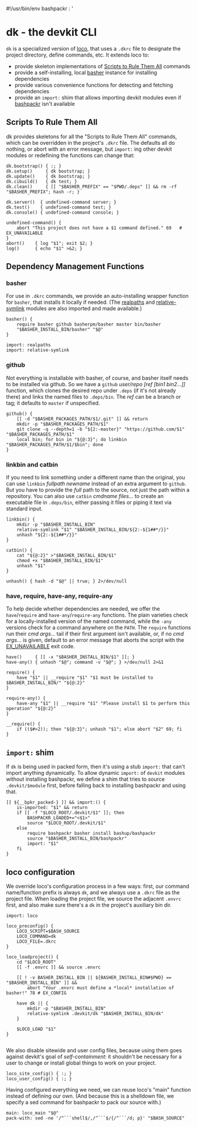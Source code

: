 #!/usr/bin/env bashpackr
: '
<!-- ex: set syntax=markdown : '; eval "$(sed -ne '/^```shell$/,/^```$/{/^```/d; p}' "$BASH_SOURCE")"; return $? # -->

# dk - the devkit CLI

`dk` is a specialized version of [loco](https://github.com/bashup/loco), that uses a `.dkrc` file to designate the project directory, define commands, etc.  It extends loco to:

* provide skeleton implementations of [Scripts to Rule Them All](https://githubengineering.com/scripts-to-rule-them-all/) commands
* provide a self-installing, local [basher](https://github/basherpm/basher) instance for installing dependencies
* provide various convenience functions for detecting and fetching dependencies
* provide an `import:` shim that allows importing devkit modules even if [bashpackr](https://github.com/bashup/bashpackr) isn't available

## Scripts To Rule Them All

dk provides skeletons for all the "Scripts to Rule Them All" commands, which can be overridden in the project's `.dkrc` file.  The defaults all do nothing, or abort with an error message, but `import:` ing other devkit modules or redefining the functions can change that:

```shell
dk.bootstrap() { :; }
dk.setup()     { dk bootstrap; }
dk.update()    { dk bootstrap; }
dk.cibuild()   { dk test; }
dk.clean()     { [[ "$BASHER_PREFIX" == "$PWD/.deps" ]] && rm -rf "$BASHER_PREFIX"; hash -r; }

dk.server()  { undefined-command server; }
dk.test()    { undefined-command test; }
dk.console() { undefined-command console; }

undefined-command() {
    abort "This project does not have a $1 command defined." 69   # EX_UNAVAILABLE
}
abort()    { log "$1"; exit $2; }
log()      { echo "$1" >&2; }
```

## Dependency Management Functions

### basher

For use in `.dkrc` commands, we provide an auto-installing wrapper function for  `basher`, that installs it locally if needed.  (The [realpaths](https://github.com/bashup/realpaths) and [relative-symlink](relative-symlink) modules are also imported and made available.)

```shell
basher() {
    require basher github basherpm/basher master bin/basher
    "$BASHER_INSTALL_BIN/basher" "$@"
}

import: realpaths
import: relative-symlink
```

### github

Not everything is installable with basher, of course, and basher itself needs to be installed via github.  So we have a `github` *user/repo [ref [bin1 bin2...]]* function, which clones the desired repo under `.deps` (if it's not already there) and links the named files to `.deps/bin`.  The *ref* can be a branch or tag; it defaults to `master` if unspecified.

```shell
github() {
    [[ -d "$BASHER_PACKAGES_PATH/$1/.git" ]] && return
    mkdir -p "$BASHER_PACKAGES_PATH/$1"
    git clone -q --depth=1 -b "${2:-master}" "https://github.com/$1" "$BASHER_PACKAGES_PATH/$1"
    local bin; for bin in "${@:3}"; do linkbin "$BASHER_PACKAGES_PATH/$1/$bin"; done
}
```

### linkbin and catbin

If you need to link something under a different name than the original, you can use `linkbin` *fullpath newname* instead of an extra argument to `github`.  But you have to provide the *full* path to the source, not just the path within a repository.  You can also use `catbin` *cmdname* *files...* to create an executable file in `.deps/bin`, either passing it files or piping it text via standard input.

```shell
linkbin() {
    mkdir -p "$BASHER_INSTALL_BIN"
    relative-symlink "$1" "$BASHER_INSTALL_BIN/${2:-${1##*/}}"
    unhash "${2:-${1##*/}}"
}

catbin() {
    cat "${@:2}" >"$BASHER_INSTALL_BIN/$1"
    chmod +x "$BASHER_INSTALL_BIN/$1"
    unhash "$1"
}

unhash() { hash -d "$@" || true; } 2>/dev/null

```

### have, require, have-any, require-any

To help decide whether dependencies are needed, we offer the `have`/`require`  and `have-any`/`require-any` functions.  The plain varieties check for a locally-installed version of the named command, while the `-any` versions check for a command anywhere on the `PATH`.  The `require` functions run their *cmd args...* tail if their first argument isn't available, or, if no *cmd args...* is given, default to an error message that aborts the script with the [EX_UNAVAILABLE](https://www.freebsd.org/cgi/man.cgi?query=sysexits&sektion=3#DESCRIPTION) exit code.

```shell
have()     { [[ -x "$BASHER_INSTALL_BIN/$1" ]]; }
have-any() { unhash "$@"; command -v "$@"; } >/dev/null 2>&1

require() {
    have "$1" || __require "$1" "$1 must be installed to $BASHER_INSTALL_BIN/" "${@:2}"
}

require-any() {
    have-any "$1" || __require "$1" "Please install $1 to perform this operation" "${@:2}"
}

__require() {
    if (($#>2)); then "${@:3}"; unhash "$1"; else abort "$2" 69; fi
}

```
## `import:` shim

If `dk` is being used in packed form, then it's using a stub  `import:` that can't import anything dynamically.  To allow dynamic `import:` of `devkit` modules without installing bashpackr, we define a shim that tries to source `.devkit/$module` first, before falling back to installing bashpackr and using that.

```shell
[[ ${__bpkr_packed-} ]] && import:() {
    is-imported: "$1" && return
    if [[ -f "$LOCO_ROOT/.devkit/$1" ]]; then
        BASHPACKR_LOADED+="<$1>"
        source "$LOCO_ROOT/.devkit/$1"
    else
        require bashpackr basher install bashup/bashpackr
        source "$BASHER_INSTALL_BIN/bashpackr"
        import: "$1"
    fi
}
```

## loco configuration

We override loco's configuration process in a few ways: first, our command name/function prefix is always `dk`, and we always use a `.dkrc` file as the project file.  When loading the project file, we source the adjacent `.envrc` first, and also make sure there's a `dk` in the project's auxiliary bin dir.

```shell
import: loco

loco_preconfig() {
    LOCO_SCRIPT=$BASH_SOURCE
    LOCO_COMMAND=dk
    LOCO_FILE=.dkrc
}

loco_loadproject() {
    cd "$LOCO_ROOT"
    [[ -f .envrc ]] && source .envrc

    [[ ! -v BASHER_INSTALL_BIN || ${BASHER_INSTALL_BIN#$PWD} == "$BASHER_INSTALL_BIN" ]] &&
        abort "Your .envrc must define a *local* installation of basher!" 78 # EX_CONFIG

    have dk || {
        mkdir -p "$BASHER_INSTALL_BIN"
        relative-symlink .devkit/dk "$BASHER_INSTALL_BIN/dk"
    }

    $LOCO_LOAD "$1"
}


```

We also disable sitewide and user config files, because using them goes against devkit's goal of *self-containment*: it shouldn't be necessary for a user to change or install global things to work on your project.

```shell
loco_site_config() { :; }
loco_user_config() { :; }
```

Having configured everything we need, we can reuse loco's "main" function instead of defining our own.  (And because this is a shelldown file, we specify a sed command for bashpackr to pack our source with.)

```shell
main: loco_main "$@"
pack-with: sed -ne '/^```shell$/,/^```$/{/^```/d; p}' "$BASH_SOURCE"
```
